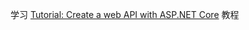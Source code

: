 学习 [Tutorial: Create a web API with ASP.NET Core](<https://docs.microsoft.com/en-us/aspnet/core/tutorial s/first-web-api?view=aspnetcore-2.2&tabs=visual-studio>) 教程